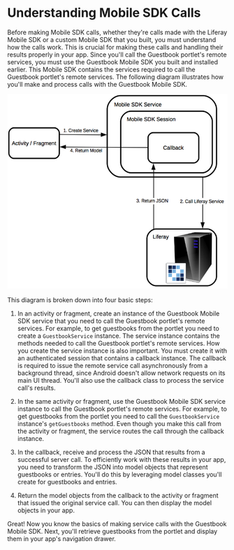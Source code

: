 # Understanding Mobile SDK Calls

Before making Mobile SDK calls, whether they're calls made with the Liferay 
Mobile SDK or a custom Mobile SDK that you built, you must understand how the 
calls work. This is crucial for making these calls and handling their results 
properly in your app. Since you'll call the Guestbook portlet's remote services, 
you must use the Guestbook Mobile SDK you built and installed earlier. This 
Mobile SDK contains the services required to call the Guestbook portlet's remote 
services. The following diagram illustrates how you'll make and process calls 
with the Guestbook Mobile SDK. 

![Figure 1: A call made with the Guestbook Mobile SDK requires that you create a Mobile SDK service instance, use it to call the Liferay service, transform the resulting JSON into model objects, and pass those model objects back to the activity or fragment that issued the original call.](../../images/android-mobile-sdk.png)

This diagram is broken down into four basic steps:

1. In an activity or fragment, create an instance of the Guestbook Mobile SDK 
   service that you need to call the Guestbook portlet's remote services. For 
   example, to get guestbooks from the portlet you need to create a 
   `GuestbookService` instance. The service instance contains the methods needed 
   to call the Guestbook portlet's remote services. How you create the service 
   instance is also important. You must create it with an authenticated session 
   that contains a callback instance. The callback is required to issue the 
   remote service call asynchronously from a background thread, since Android 
   doesn't allow network requests on its main UI thread. You'll also use the 
   callback class to process the service call's results. 

2. In the same activity or fragment, use the Guestbook Mobile SDK service 
   instance to call the Guestbook portlet's remote services. For example, to get 
   guestbooks from the portlet you need to call the `GuestbookService` 
   instance's `getGuestbooks` method. Even though you make this call from the 
   activity or fragment, the service routes the call through the callback 
   instance.

3. In the callback, receive and process the JSON that results from a successful 
   server call. To efficiently work with these results in your app, you need to 
   transform the JSON into model objects that represent guestbooks or entries. 
   You'll do this by leveraging model classes you'll create for guestbooks and 
   entries. 

4. Return the model objects from the callback to the activity or fragment that 
   issued the original service call. You can then display the model objects in 
   your app. 

Great! Now you know the basics of making service calls with the Guestbook Mobile 
SDK. Next, you'll retrieve guestbooks from the portlet and display them in your 
app's navigation drawer.
